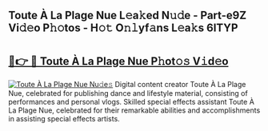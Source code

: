 ## Toute À La Plage Nue L𝚎a𝚔ed N𝚞𝚍e - Part-e9Z Vi𝚍𝚎o P𝚑𝚘tos - H𝚘𝚝 O𝚗𝚕yf𝚊ns L𝚎a𝚔s 6ITYP

# <h2><a href="http://kf2rx5l.oniu.top/?m=Toute+%c3%80+La+Plage+Nue">🔗👉 🔴 Toute À La Plage Nue P𝚑ot𝚘𝚜 V𝚒d𝚎o</a></h2>

[![Toute À La Plage Nue Nu𝚍e𝚜](https://i.imgur.com/0qMVB7G.gif)](http://kf2rx5l.oniu.top/?m=Toute+%c3%80+La+Plage+Nue)
Digital content creator Toute À La Plage Nue, celebrated for publishing dance and lifestyle material, consisting of performances and personal vlogs. Skilled special effects assistant Toute À La Plage Nue, celebrated for their remarkable abilities and accomplishments in assisting special effects artists.  
